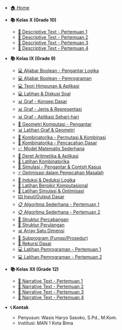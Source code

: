 <!-- _sidebar.md -->

- [🏠 Home](/)

- **📚 Kelas X (Grade 10)**

  - [📖 Descriptive Text - Pertemuan 1](english/x/descriptive-text-x.md)
  - [📖 Descriptive Text - Pertemuan 2](english/x/descriptive-text-x-meeting2.md)
  - [📖 Descriptive Text - Pertemuan 3](english/x/descriptive-text-x-meeting3.md)
  - [📖 Descriptive Text - Pertemuan 4](english/x/descriptive-text-x-meeting4.md)

- **📚 Kelas IX (Grade 9)**

  - [💻 Aljabar Boolean - Pengantar Logika](tik/ix/aljabar-boolean-pengantar-ix.md)
  - [💻 Aljabar Boolean - Pemrograman](tik/ix/aljabar-boolean-pemrograman-ix.md)
  - [💻 Teori Himpunan & Aplikasi](tik/ix/teori-himpunan-ix.md)
  - [💻 Latihan & Diskusi Soal](tik/ix/aljabar-boolean-latihan-ix.md)
  - [📊 Graf - Konsep Dasar](tik/ix/graf-konsep-dasar-ix.md)
  - [📊 Graf - Jenis & Representasi](tik/ix/graf-jenis-representasi-ix.md)
  - [📊 Graf - Aplikasi Sehari-hari](tik/ix/graf-aplikasi-sehari-hari-ix.md)
  - [🔺 Geometri Komputasi - Pengantar](tik/ix/geometri-komputasi-pengantar-ix.md)
  - [📊 Latihan Graf & Geometri](tik/ix/graf-geometri-latihan-ix.md)
  - [🔢 Kombinatorika - Permutasi & Kombinasi](tik/ix/kombinatorika-permutasi-kombinasi-ix.md)
  - [🔢 Kombinatorika - Pencacahan Dasar](tik/ix/kombinatorika-pencacahan-dasar-ix.md)
  - [📈 Model Matematis Sederhana](tik/ix/kombinatorika-model-matematis-ix.md)
  - [📐 Deret Aritmetika & Aplikasi](tik/ix/kombinatorika-deret-aritmetika-ix.md)
  - [🔢 Latihan Kombinatorika](tik/ix/kombinatorika-latihan-diskusi-ix.md)
  - [🎯 Simulasi - Pengantar & Contoh Kasus](tik/ix/simulasi-pengantar-ix.md)
  - [⚡ Optimisasi dalam Pemecahan Masalah](tik/ix/optimisasi-konsep-ix.md)
  - [🧠 Induksi & Deduksi Logika](tik/ix/induksi-deduksi-logika-ix.md)
  - [🤖 Latihan Berpikir Komputasional](tik/ix/berpikir-komputasional-latihan-ix.md)
  - [🎯 Latihan Simulasi & Optimisasi](tik/ix/simulasi-optimisasi-latihan-diskusi-ix.md)
  - [⌨️ Input/Output Dasar](tik/ix/input-output-ix.md)
  - [📋 Algoritma Sederhana - Pertemuan 1](tik/ix/algoritma-sederhana-1-ix.md)
  - [📋 Algoritma Sederhana - Pertemuan 2](tik/ix/algoritma-sederhana-2-ix.md)
  - [🔀 Struktur Percabangan](tik/ix/struktur-percabangan-ix.md)
  - [🔄 Struktur Perulangan](tik/ix/struktur-perulangan-ix.md)
  - [📊 Array Satu Dimensi](tik/ix/array-satu-dimensi-ix.md)
  - [🔧 Subprogram (Fungsi/Prosedur)](tik/ix/subprogram-fungsi-ix.md)
  - [🔁 Rekursi Dasar](tik/ix/rekursi-dasar-ix.md)
  - [💻 Latihan Pemrograman - Pertemuan 1](tik/ix/latihan-pemrograman-1-ix.md)
  - [💻 Latihan Pemrograman - Pertemuan 2](tik/ix/latihan-pemrograman-2-ix.md)

- **📚 Kelas XII (Grade 12)**

  - [📖 Narrative Text - Pertemuan 1](english/xii/narative-text-xii.md)
  - [📖 Narrative Text - Pertemuan 2](english/xii/narrative-text-xii-meeting2.md)
  - [📖 Narrative Text - Pertemuan 3](english/xii/narrative-text-xii-meeting3.md)
  - [📖 Narrative Text - Pertemuan 4](english/xii/narrative-text-xii-meeting4.md)

- **📞 Kontak**
  - Penyusun: Wasis Haryo Sasoko, S.Pd., M.Kom.
  - Institusi: MAN 1 Kota Bima
